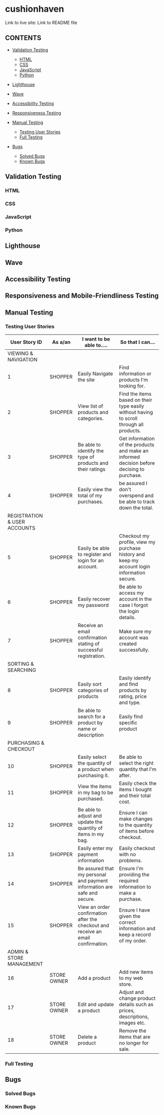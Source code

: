 # cushionhaven
 
Link to live site: []()
Link to README file []()

## CONTENTS

- [Validation Testing](#Validation-Testing)
  - [HTML](#HTML)
  - [CSS](#CSS)
  - [JavaScript](#JavaScript)
  - [Python](#Python)

- [Lighthouse](#Lighthouse)
- [Wave](#Wave)
- [Accessibility Testing](#Accessibility-Testing)
- [Responsiveness Testing](#Responsiveness-Testing)

- [Manual Testing](#Manual_Testing)
  - [Testing User Stories](#Testing-User-Stories)
  - [Full Testing](#Full_Testing)

- [Bugs](#Bugs)
  - [Solved Bugs](#Solved-Bugs)
  - [Known Bugs](#Known-Bugs)

## Validation Testing

### HTML

### CSS

### JavaScript

### Python

## Lighthouse

## Wave

## Accessibility Testing

## Responsiveness and Mobile-Friendliness Testing

## Manual Testing

### Testing User Stories

| User Story ID                	| As a/an      	| I want to be able to.....                                                        	| So that I can....                                                                           	|
|------------------------------	|--------------	|----------------------------------------------------------------------------------	|---------------------------------------------------------------------------------------------	|
| VIEWING &  NAVIGATION        	|              	|                                                                                  	|                                                                                             	|
| 1                            	| SHOPPER      	| Easily Navigate the site                                                         	| Find information or products I'm looking for.                                               	|
| 2                            	| SHOPPER      	| View list of products and categories.                                            	| Find the items based on their type easily without having to scroll through all products.    	|
| 3                            	| SHOPPER      	| Be able to identify the type of products and their ratings                       	| Get information of the products and make an informed decision before decising to purchase.  	|
| 4                            	| SHOPPER      	| Easily view the total of my purchases.                                           	| be assured I don't overspend and be able to track down the total.                           	|
| REGISTRATION & USER ACCOUNTS 	|              	|                                                                                  	|                                                                                             	|
| 5                            	| SHOPPER      	| Easily be able to register and login for an account.                             	| Checkout my profile, view my purchase history and keep my account login information secure. 	|
| 6                            	| SHOPPER      	| Easily recover my password                                                       	| Be able to access my account in the case I forgot the  login details.                       	|
| 7                            	| SHOPPER      	| Receive an email confirmation stating of successful registration.                	| Make sure my account was created successfully.                                              	|
| SORTING & SEARCHING          	|              	|                                                                                  	|                                                                                             	|
| 8                            	| SHOPPER      	| Easily sort categories of products                                               	| Easily identify and find products by rating, price and type.                                	|
| 9                            	| SHOPPER      	| Be able to search for a product by name or description                           	| Easily find specific product                                                                	|
| PURCHASING & CHECKOUT        	|              	|                                                                                  	|                                                                                             	|
| 10                           	| SHOPPER      	| Easily select the quantity of a product when purchasing it.                      	| Be able to select the right quantity that I'm after.                                        	|
| 11                           	| SHOPPER      	| View the items in my bag to be purchased.                                        	| Easily check the items I bought and their total cost.                                       	|
| 12                           	| SHOPPER      	| Be able to adjust and update the quantity of items in my bag.                    	| Ensure I can make changes to the quantity of items before  checkout.                        	|
| 13                           	| SHOPPER      	| Easily enter my payment information                                              	| Easily checkout with no problems.                                                           	|
| 14                           	| SHOPPER      	| Be assured that my personal and payment information are safe and secure.         	| Ensure I'm providing the required information to make a  purchase.                          	|
| 15                           	| SHOPPER      	| View an order confirmation after the checkout and receive an email confirmation. 	| Ensure I have given the correct information and keep a record  of my order.                 	|
| ADMIN & STORE MANAGEMENT     	|              	|                                                                                  	|                                                                                             	|
| 16                           	| STORE  OWNER 	| Add a product                                                                    	| Add new items to my web store.                                                              	|
| 17                           	| STORE OWNER  	| Edit and update a product                                                        	| Adjust and change product details such as prices, descriptions, images etc.                 	|
| 18                           	| STORE OWNER  	| Delete a product                                                                 	| Remove the items that are no longer for sale.                                               	|


### Full Testing

## Bugs

### Solved Bugs

### Known Bugs

